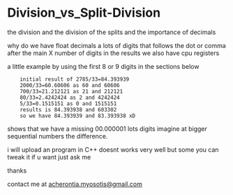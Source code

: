 # Division_vs_Split-Division
the division and the division of the splits and the importance of decimals 

why do we have float decimals a lots of digits that follows the dot or comma
after the main X number of digits in the results
we also have cpu registers 

a little example by using the first 8 or 9 digits in the sections below

        initial result of 2785/33=84.393939 
        2000/33=60.60606 as 60 and 60606
        700/33=21.212121 as 21 and 212121
        80/33=2.4242424 as 2 and 4242424
        5/33=0.1515151 as 0 and 1515151
        results is 84.393938 and 603302
        so we have 84.393939 and 83.393938 xD 

shows that we have a missing 00.000001 lots digits
imagine at bigger sequential numbers the difference.

i will upload an program in C++ doesnt works
very well but some you can tweak it if u want
just ask me 

thanks

contact me at acherontia.myosotis@gmail.com

